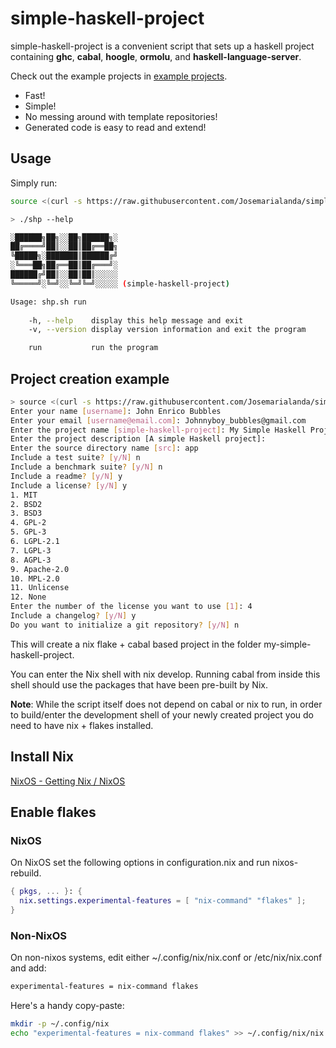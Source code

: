 # simple-haskell-project

simple-haskell-project is a convenient script that sets up a haskell project containing **ghc**, **cabal**, **hoogle**, **ormolu**, and **haskell-language-server**.

Check out the example projects in [example projects](https://github.com/Josemarialanda/simple-haskell-project/tree/master/example%20projects).

* Fast!
* Simple!
* No messing around with template repositories!
* Generated code is easy to read and extend!

## Usage

Simply run:

```bash
source <(curl -s https://raw.githubusercontent.com/Josemarialanda/simple-haskell-project/master/shp.sh) run
```

```bash
> ./shp --help

░██████╗██╗░░██╗██████╗░
██╔════╝██║░░██║██╔══██╗
╚█████╗░███████║██████╔╝
░╚═══██╗██╔══██║██╔═══╝░
██████╔╝██║░░██║██║░░░░░
╚═════╝░╚═╝░░╚═╝╚═╝░░░░░ (simple-haskell-project)

Usage: shp.sh run
  
    -h, --help    display this help message and exit
    -v, --version display version information and exit the program

    run           run the program
```

## Project creation example

```bash
> source <(curl -s https://raw.githubusercontent.com/Josemarialanda/simple-haskell-project/master/shp.sh) run
Enter your name [username]: John Enrico Bubbles
Enter your email [username@email.com]: Johnnyboy_bubbles@gmail.com
Enter the project name [simple-haskell-project]: My Simple Haskell Project
Enter the project description [A simple Haskell project]: 
Enter the source directory name [src]: app
Include a test suite? [y/N] n
Include a benchmark suite? [y/N] n
Include a readme? [y/N] y
Include a license? [y/N] y
1. MIT
2. BSD2
3. BSD3
4. GPL-2
5. GPL-3
6. LGPL-2.1
7. LGPL-3
8. AGPL-3
9. Apache-2.0
10. MPL-2.0
11. Unlicense
12. None
Enter the number of the license you want to use [1]: 4
Include a changelog? [y/N] y
Do you want to initialize a git repository? [y/N] n
```

This will create a nix flake + cabal based project in the folder my-simple-haskell-project.

You can enter the Nix shell with nix develop. Running cabal from inside this shell should use the packages that have been pre-built by Nix.

**Note**: While the script itself does not depend on cabal or nix to run, in order to build/enter the development shell of your newly created project you do need to
have nix + flakes installed.

## Install Nix

[NixOS - Getting Nix / NixOS](https://nixos.org/download.html#nix-install-linux)

## Enable flakes

### NixOS

On NixOS set the following options in configuration.nix and run nixos-rebuild.

```nix
{ pkgs, ... }: {
  nix.settings.experimental-features = [ "nix-command" "flakes" ];
}
```

### Non-NixOS

On non-nixos systems, edit either ~/.config/nix/nix.conf or /etc/nix/nix.conf and add:

```bash
experimental-features = nix-command flakes
```

Here's a handy copy-paste:

```bash
mkdir -p ~/.config/nix
echo "experimental-features = nix-command flakes" >> ~/.config/nix/nix.conf
```
